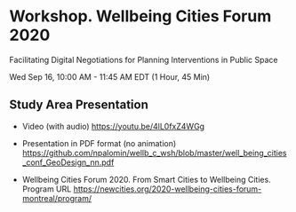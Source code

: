 # Workshop. Wellbeing Cities Forum 2020
Facilitating Digital Negotiations for Planning Interventions in Public Space

Wed Sep 16, 10:00 AM - 11:45 AM EDT (1 Hour, 45 Min)


## Study Area Presentation

- Video (with audio)
https://youtu.be/4lL0fxZ4WGg

- Presentation in PDF format (no animation)
https://github.com/npalomin/wellb_c_wsh/blob/master/well_being_cities_conf_GeoDesign_nn.pdf


- Wellbeing Cities Forum 2020. From Smart Cities to Wellbeing Cities. Program URL
https://newcities.org/2020-wellbeing-cities-forum-montreal/program/
